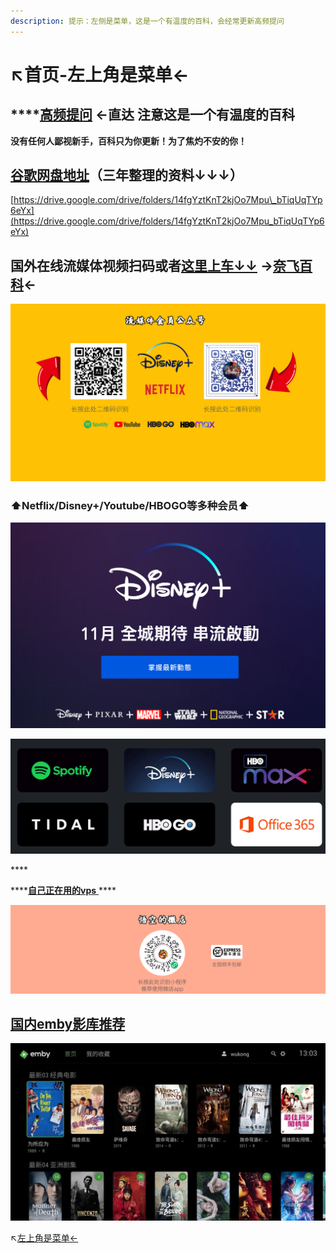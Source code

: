 ```yaml
---
description: 提示：左侧是菜单，这是一个有温度的百科，会经常更新高频提问
---
```


# ↖️首页-左上角是菜单←

##  ****[**高频提问**](gao-pin-ti-wen.md) **←直达 注意这是一个有温度的百科** 

**没有任何人鄙视新手，百科只为你更新！为了焦灼不安的你！**

## [谷歌网盘地址](https://drive.google.com/drive/folders/14fgYztKnT2kjOo7Mpu_bTiqUqTYp6eYx)（三年整理的资料↓↓↓）

[https://drive.google.com/drive/folders/14fgYztKnT2kjOo7Mpu\_bTiqUqTYp6eYx](https://drive.google.com/drive/folders/14fgYztKnT2kjOo7Mpu_bTiqUqTYp6eYx)

## 国外在线流媒体视频扫码或者[这里上车↓↓](https://naifei.pro/m/?rid=1p5c6) →[奈飞百科](nai-fei-ying-pian-tui-jian.md)←

![](.gitbook/assets/liu-mei-ti-he-zu-%20%281%29.png)

### ⬆️Netflix/Disney+/Youtube/HBOGO等多种会员⬆️

![11&#x6708;&#x8FEA;&#x58EB;&#x5C3C;&#x6D41;&#x5A92;&#x4F53;&#x5C06;&#x767B;&#x9646;&#x6E2F;&#x53F0;&#x5730;&#x533A;](.gitbook/assets/jie-ping-20210831-xia-wu-9.07.30.png)

![](.gitbook/assets/jie-ping-20210831-xia-wu-9.35.08.png)

\*\*\*\*

\*\*\*\*[**自己正在用的vps** ](https://dler.best/auth/register?affid=74522)\*\*\*\*

![](.gitbook/assets/wd.png)

## [国内emby影库推荐](emby-ying-ku-tui-jian-kuo-he-guo-nei.md)

![](.gitbook/assets/image%20%2814%29.png)

↖️[左上角是菜单←](gao-pin-ti-wen.md)

